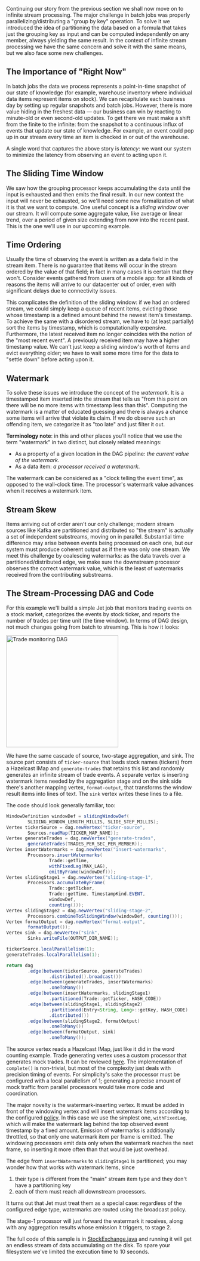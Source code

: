 Continuing our story from the previous section we shall now move on to
infinite stream processing. The major challenge in batch jobs was
properly parallelizing/distributing a "group by key" operation. To solve
it we introduced the idea of partitioning the data based on a formula
that takes just the grouping key as input and can be computed
independently on any member, always yielding the same result. In the
context of infinite stream processing we have the same concern and solve
it with the same means, but we also face some new challenges.

## The Importance of "Right Now"

In batch jobs the data we process represents a point-in-time snapshot of
our state of knowledge (for example, warehouse inventory where
individual data items represent items on stock). We can recapitulate
each business day by setting up regular snapshots and batch jobs.
However, there is more value hiding in the freshest data &mdash; our
business can win by reacting to minute-old or even second-old updates.
To get there we must make a shift from the finite to the infinite: from
the snapshot to a continuous influx of events that update our state of
knowledge. For example, an event could pop up in our stream every time
an item is checked in or out of the warehouse.

A single word that captures the above story is _latency_: we want our
system to minimize the latency from observing an event to acting upon
it.


## The Sliding Time Window

We saw how the grouping processor keeps accumulating the data until the
input is exhausted and then emits the final result. In our new context
the input will never be exhausted, so we'll need some new formalization
of what it is that we want to compute. One useful concept is a _sliding
window_ over our stream. It will compute some aggregate value, like
average or linear trend, over a period of given size extending from now
into the recent past. This is the one we'll use in our upcoming example.


## Time Ordering

Usually the time of observing the event is written as a data field in
the stream item. There is no guarantee that items will occur in the
stream ordered by the value of that field; in fact in many cases it is
certain that they won't. Consider events gathered from users of a mobile
app: for all kinds of reasons the items will arrive to our datacenter
out of order, even with significant delays due to connectivity issues.

This complicates the definition of the sliding window: if we had an
ordered stream, we could simply keep a queue of recent items, evicting
those whose timestamp is a defined amount behind the newest item's
timestamp. To achieve the same with a disordered stream, we have to (at
least partially) sort the items by timestamp, which is computationally
expensive. Furthermore, the latest received item no longer coincides
with the notion of the "most recent event". A previously received item
may have a higher timestamp value. We can't just keep a sliding window's
worth of items and evict everything older; we have to wait some more
time for the data to "settle down" before acting upon it.

## Watermark

To solve these issues we introduce the concept of the _watermark_.
It is a timestamped item inserted into the stream that tells us "from
this point on there will be no more items with timestamp less than
this". Computing the watermark is a matter of educated guessing and
there is always a chance some items will arrive that violate its claim.
If we do observe such an offending item, we categorize it as "too late"
and just filter it out.

**Terminology note**: in this and other places you'll notice that we use
the term "watermark" in two distinct, but closely related meanings:

- As a property of a given location in the DAG pipeline: _the current
value of the watermark_.
- As a data item: _a processor received a watermark_.

The watermark can be considered as a "clock telling the event time", as
opposed to the wall-clock time. The processor's watermark value advances
when it receives a watermark item.

## Stream Skew

Items arriving out of order aren't our only challenge; modern stream
sources like Kafka are partitioned and distributed so "the stream" is
actually a set of independent substreams, moving on in parallel.
Substantial time difference may arise between events being processed on
each one, but our system must produce coherent output as if there was
only one stream. We meet this challenge by coalescing watermarks: as
the data travels over a partitioned/distributed edge, we make sure the
downstream processor observes the correct watermark value, which is the
least of watermarks received from the contributing substreams.

## The Stream-Processing DAG and Code

For this example we'll build a simple Jet job that monitors trading
events on a stock market, categorizes the events by stock ticker, and
reports the number of trades per time unit (the time window). In terms
of DAG design, not much changes going from batch to streaming. This is
how it looks:

<img alt="Trade monitoring DAG"
     src="/images/stock-exchange-dag.png"
     width="300"/>

We have the same cascade of source, two-stage aggregation, and sink. The
source part consists of `ticker-source` that loads stock names
(tickers) from a Hazelcast IMap and `generate-trades` that retains this
list and randomly generates an infinite stream of trade events. A
separate vertex is inserting watermark items needed by the aggregation
stage and on the sink side there's another mapping vertex,
`format-output`, that transforms the window result items into lines of
text. The `sink` vertex writes these lines to a file.

The code should look generally familiar, too:

```java
WindowDefinition windowDef = slidingWindowDef(
        SLIDING_WINDOW_LENGTH_MILLIS, SLIDE_STEP_MILLIS);
Vertex tickerSource = dag.newVertex("ticker-source",
        Sources.readMap(TICKER_MAP_NAME));
Vertex generateTrades = dag.newVertex("generate-trades",
        generateTrades(TRADES_PER_SEC_PER_MEMBER));
Vertex insertWatermarks = dag.newVertex("insert-watermarks",
        Processors.insertWatermarks(
                Trade::getTime,
                withFixedLag(MAX_LAG),
                emitByFrame(windowDef)));
Vertex slidingStage1 = dag.newVertex("sliding-stage-1",
        Processors.accumulateByFrame(
                Trade::getTicker,
                Trade::getTime, TimestampKind.EVENT,
                windowDef,
                counting()));
Vertex slidingStage2 = dag.newVertex("sliding-stage-2",
        Processors.combineToSlidingWindow(windowDef, counting()));
Vertex formatOutput = dag.newVertex("format-output",
        formatOutput());
Vertex sink = dag.newVertex("sink",
        Sinks.writeFile(OUTPUT_DIR_NAME));

tickerSource.localParallelism(1);
generateTrades.localParallelism(1);

return dag
        .edge(between(tickerSource, generateTrades)
                .distributed().broadcast())
        .edge(between(generateTrades, insertWatermarks)
                .oneToMany())
        .edge(between(insertWatermarks, slidingStage1)
                .partitioned(Trade::getTicker, HASH_CODE))
        .edge(between(slidingStage1, slidingStage2)
                .partitioned(Entry<String, Long>::getKey, HASH_CODE)
                .distributed())
        .edge(between(slidingStage2, formatOutput)
                .oneToMany())
        .edge(between(formatOutput, sink)
                .oneToMany());
```

The source vertex reads a Hazelcast IMap, just like it did in the word
counting example. Trade generating vertex uses a custom processor that
generates mock trades. It can be reviewed
[here](https://github.com/hazelcast/hazelcast-jet-code-samples/blob/master/streaming/trade-generator/src/main/java/com/hazelcast/jet/sample/tradegenerator/GenerateTradesP.java).
The implementation of `complete()` is non-trivial, but most of the
complexity just deals with precision timing of events. For simplicity's
sake the processor must be configured with a local parallelism of 1;
generating a precise amount of mock traffic from parallel processors
would take more code and coordination.

The major novelty is the watermark-inserting vertex. It must be added
in front of the windowing vertex and will insert watermark items
according to the configured [policy](/Core_API/WatermarkPolicy).
In this case we use the simplest one, `withFixedLag`, which will make
the watermark lag behind the top observed event timestamp by a fixed
amount. Emission of watermarks is additionally throttled, so that only
one watermark item per frame is emitted. The windowing processors emit
data only when the watermark reaches the next frame, so inserting it
more often than that would be just overhead.

The edge from `insertWatermarks` to `slidingStage1` is partitioned; you
may wonder how that works with watermark items, since

1. their type is different from the "main" stream item type and they
don't have a partitioning key
2. each of them must reach all downstream processors.

It turns out that Jet must treat them as a special case: regardless of
the configured edge type, watermarks are routed using the broadcast
policy.

The stage-1 processor will just forward the watermark it receives,
along with any aggregation results whose emission it triggers, to stage
2.

The full code of this sample is in
[StockExchange.java](
https://github.com/hazelcast/hazelcast-jet-code-samples/blob/master/streaming/stock-exchange/src/main/java/StockExchange.java)
and running it will get an endless stream of data accumulating on the
disk. To spare your filesystem we've limited the execution time to 10
seconds.
